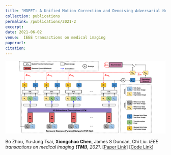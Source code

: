 ```yaml
---
title: "MDPET: A Unified Motion Correction and Denoising Adversarial Network for Low-Dose Gated PET"
collection: publications
permalink: /publications/2021-2
excerpt: 
date: 2021-06-02
venue:  IEEE transactions on medical imaging
paperurl:  
citation: 
---
```


<p align="center">
  <img width="700" src="../figures/2021-TMI-Zhou.png">
</p>

<!-- ![](../figures/2021-TMI-Zhou.png)   -->
Bo Zhou, Yu-Jung Tsai, **Xiongchao Chen**, James S Duncan, Chi Liu. *IEEE transactions on medical imaging **(TMI)**, 2021*. [[Paper Link](https://ieeexplore.ieee.org/document/9417093)] [[Code Link](https://github.com/bbbbbbzhou/MDPET)]  

